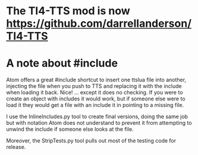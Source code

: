 # The TI4-TTS mod is now https://github.com/darrellanderson/TI4-TTS

# A note about #include

Atom offers a great #include shortcut to insert one ttslua file into another,
injecting the file when you push to TTS and replacing it with the include when
loading it back.  Nice!  ... except it does no checking.  If you were to create
an object with includes it would work, but if someone else were to load it they
would get a file with an include it in pointing to a missing file.

I use the InlineIncludes.py tool to create final versions, doing the same job
but with notation Atom does not understand to prevent it from attempting to
unwind the include if someone else looks at the file.

Moreover, the StripTests.py tool pulls out most of the testing code for release.
